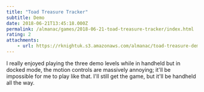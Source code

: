 ```yaml
---
title: "Toad Treasure Tracker"
subtitle: Demo
date: 2018-06-21T13:45:18.000Z
permalink: /almanac/games/2018-06-21-toad-treasure-tracker/index.html
rating: 2
attachments: 
    - url: https://rknightuk.s3.amazonaws.com/almanac/toad-treasure-demo.jpg
---
```


I really enjoyed playing the three demo levels while in handheld but in docked mode, the motion controls are massively annoying; it'll be impossible for me to play like that. I'll still get the game, but it'll be handheld all the way.